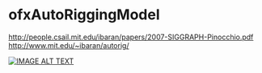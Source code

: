 # ofxAutoRiggingModel

http://people.csail.mit.edu/ibaran/papers/2007-SIGGRAPH-Pinocchio.pdf
http://www.mit.edu/~ibaran/autorig/

[![IMAGE ALT TEXT](http://img.youtube.com/vi/NSSbx43wrsg/0.jpg)](http://www.youtube.com/watch?v=NSSbx43wrsg "")
